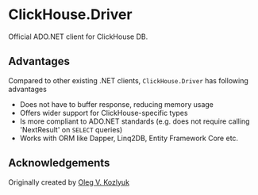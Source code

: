# ClickHouse.Driver

Official ADO.NET client for ClickHouse DB.

## Advantages

Compared to other existing .NET clients, `ClickHouse.Driver` has following advantages 
* Does not have to buffer response, reducing memory usage
* Offers wider support for ClickHouse-specific types
* Is more compliant to ADO.NET standards (e.g. does not require calling 'NextResult' on `SELECT` queries)
* Works with ORM like Dapper, Linq2DB, Entity Framework Core etc.

## Acknowledgements
Originally created by [Oleg V. Kozlyuk](https://github.com/DarkWanderer)
